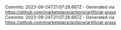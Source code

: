 Commits: 2023-09-24T21:07:26.667Z - Generated via https://github.com/marketplace/actions/artificial-grass
<br>
Commits: 2023-09-24T21:07:26.667Z - Generated via https://github.com/marketplace/actions/artificial-grass
<br>
